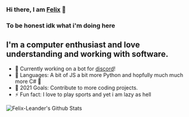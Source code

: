### Hi there, I am [Felix][website] 👋

### To be honest idk what i'm doing here

## I'm a computer enthusiast and love understanding and working with software.
- 🔭 Currently working on a bot for [discord]!
- 🌱 Languages: A bit of JS a bit more Python and hopfully much much more C# 🤣
- 🥅 2021 Goals: Contribute to more coding projects.
- ⚡ Fun fact: I love to play sports and yet i am lazy as hell


<img align="left" alt="Felix-Leander's Github Stats" src="https://i.ibb.co/sQd2KCv/ANETVIu-H-400x400.jpg" />

[website]: https://Felix-Leander.de
[discord]: https://discord.com/
